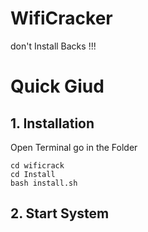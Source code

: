 # WifiCracker

don't Install Backs !!!

# Quick Giud

## 1. Installation
 
Open Terminal go in the Folder

```console
cd wificrack
cd Install
bash install.sh
```
## 2. Start System 


